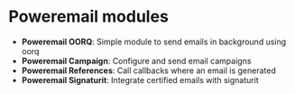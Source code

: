 # Poweremail modules

- **Poweremail OORQ**: Simple module to send emails in background using oorq
- **Poweremail Campaign**: Configure and send email campaigns
- **Poweremail References**: Call callbacks where an email is generated
- **Poweremail Signaturit**: Integrate certified emails with signaturit

